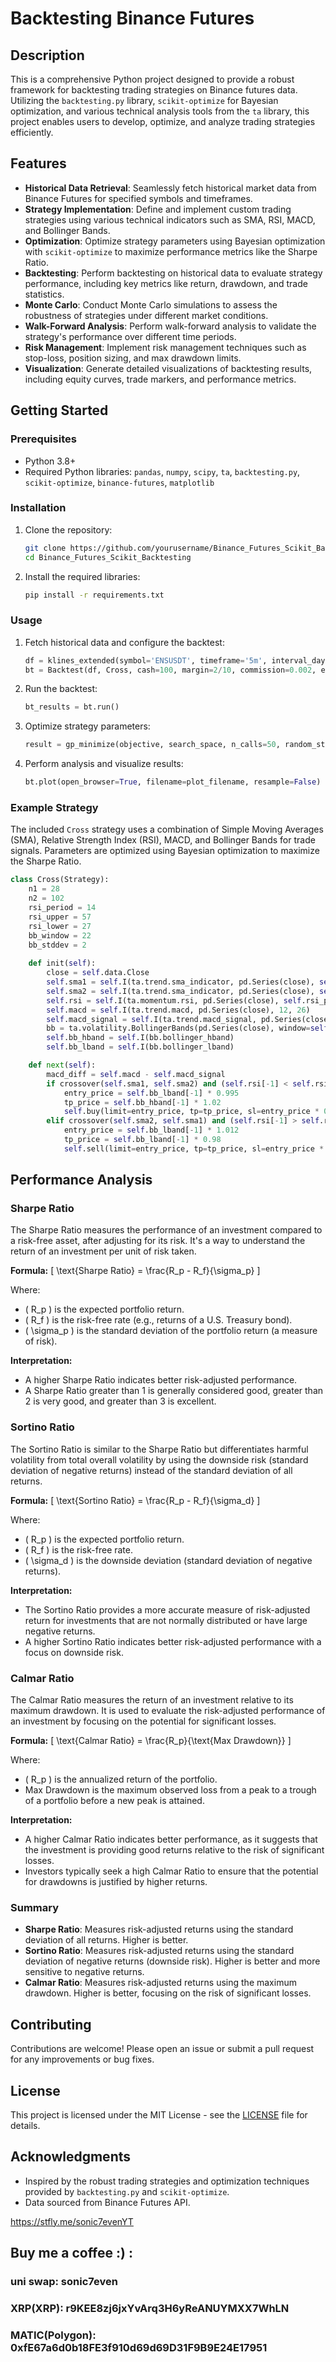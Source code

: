 # Backtesting Binance Futures

## Description

This is a comprehensive Python project designed to provide a robust framework for backtesting trading strategies on Binance futures data. Utilizing the `backtesting.py` library, `scikit-optimize` for Bayesian optimization, and various technical analysis tools from the `ta` library, this project enables users to develop, optimize, and analyze trading strategies efficiently.

## Features

- **Historical Data Retrieval**: Seamlessly fetch historical market data from Binance Futures for specified symbols and timeframes.
- **Strategy Implementation**: Define and implement custom trading strategies using various technical indicators such as SMA, RSI, MACD, and Bollinger Bands.
- **Optimization**: Optimize strategy parameters using Bayesian optimization with `scikit-optimize` to maximize performance metrics like the Sharpe Ratio.
- **Backtesting**: Perform backtesting on historical data to evaluate strategy performance, including key metrics like return, drawdown, and trade statistics.
- **Monte Carlo**: Conduct Monte Carlo simulations to assess the robustness of strategies under different market conditions.
- **Walk-Forward Analysis**: Perform walk-forward analysis to validate the strategy's performance over different time periods.
- **Risk Management**: Implement risk management techniques such as stop-loss, position sizing, and max drawdown limits.
- **Visualization**: Generate detailed visualizations of backtesting results, including equity curves, trade markers, and performance metrics.

## Getting Started

### Prerequisites

- Python 3.8+
- Required Python libraries: `pandas`, `numpy`, `scipy`, `ta`, `backtesting.py`, `scikit-optimize`, `binance-futures`, `matplotlib`

### Installation

1. Clone the repository:
   ```bash
   git clone https://github.com/yourusername/Binance_Futures_Scikit_Backtesting.git
   cd Binance_Futures_Scikit_Backtesting
   ```

2. Install the required libraries:
   ```bash
   pip install -r requirements.txt
   ```

### Usage

1. Fetch historical data and configure the backtest:
   ```python
   df = klines_extended(symbol='ENSUSDT', timeframe='5m', interval_days=60)
   bt = Backtest(df, Cross, cash=100, margin=2/10, commission=0.002, exclusive_orders=True)
   ```

2. Run the backtest:
   ```python
   bt_results = bt.run()
   ```

3. Optimize strategy parameters:
   ```python
   result = gp_minimize(objective, search_space, n_calls=50, random_state=0)
   ```

4. Perform analysis and visualize results:
   ```python
   bt.plot(open_browser=True, filename=plot_filename, resample=False)
   ```

### Example Strategy

The included `Cross` strategy uses a combination of Simple Moving Averages (SMA), Relative Strength Index (RSI), MACD, and Bollinger Bands for trade signals. Parameters are optimized using Bayesian optimization to maximize the Sharpe Ratio.

```python
class Cross(Strategy):
    n1 = 28
    n2 = 102
    rsi_period = 14
    rsi_upper = 57
    rsi_lower = 27
    bb_window = 22
    bb_stddev = 2
    
    def init(self):
        close = self.data.Close
        self.sma1 = self.I(ta.trend.sma_indicator, pd.Series(close), self.n1)
        self.sma2 = self.I(ta.trend.sma_indicator, pd.Series(close), self.n2)
        self.rsi = self.I(ta.momentum.rsi, pd.Series(close), self.rsi_period)
        self.macd = self.I(ta.trend.macd, pd.Series(close), 12, 26)
        self.macd_signal = self.I(ta.trend.macd_signal, pd.Series(close), 12, 26, 9)
        bb = ta.volatility.BollingerBands(pd.Series(close), window=self.bb_window, window_dev=self.bb_stddev)
        self.bb_hband = self.I(bb.bollinger_hband)
        self.bb_lband = self.I(bb.bollinger_lband)

    def next(self):
        macd_diff = self.macd - self.macd_signal
        if crossover(self.sma1, self.sma2) and (self.rsi[-1] < self.rsi_upper) and (macd_diff > 0):
            entry_price = self.bb_lband[-1] * 0.995
            tp_price = self.bb_hband[-1] * 1.02
            self.buy(limit=entry_price, tp=tp_price, sl=entry_price * 0.95)
        elif crossover(self.sma2, self.sma1) and (self.rsi[-1] > self.rsi_lower) and (macd_diff < 0):
            entry_price = self.bb_lband[-1] * 1.012
            tp_price = self.bb_lband[-1] * 0.98
            self.sell(limit=entry_price, tp=tp_price, sl=entry_price * 1.05)
```

## Performance Analysis

### Sharpe Ratio

The Sharpe Ratio measures the performance of an investment compared to a risk-free asset, after adjusting for its risk. It's a way to understand the return of an investment per unit of risk taken.

**Formula:**
\[ \text{Sharpe Ratio} = \frac{R_p - R_f}{\sigma_p} \]

Where:
- \( R_p \) is the expected portfolio return.
- \( R_f \) is the risk-free rate (e.g., returns of a U.S. Treasury bond).
- \( \sigma_p \) is the standard deviation of the portfolio return (a measure of risk).

**Interpretation:**
- A higher Sharpe Ratio indicates better risk-adjusted performance.
- A Sharpe Ratio greater than 1 is generally considered good, greater than 2 is very good, and greater than 3 is excellent.

### Sortino Ratio

The Sortino Ratio is similar to the Sharpe Ratio but differentiates harmful volatility from total overall volatility by using the downside risk (standard deviation of negative returns) instead of the standard deviation of all returns.

**Formula:**
\[ \text{Sortino Ratio} = \frac{R_p - R_f}{\sigma_d} \]

Where:
- \( R_p \) is the expected portfolio return.
- \( R_f \) is the risk-free rate.
- \( \sigma_d \) is the downside deviation (standard deviation of negative returns).

**Interpretation:**
- The Sortino Ratio provides a more accurate measure of risk-adjusted return for investments that are not normally distributed or have large negative returns.
- A higher Sortino Ratio indicates better risk-adjusted performance with a focus on downside risk.

### Calmar Ratio

The Calmar Ratio measures the return of an investment relative to its maximum drawdown. It is used to evaluate the risk-adjusted performance of an investment by focusing on the potential for significant losses.

**Formula:**
\[ \text{Calmar Ratio} = \frac{R_p}{\text{Max Drawdown}} \]

Where:
- \( R_p \) is the annualized return of the portfolio.
- Max Drawdown is the maximum observed loss from a peak to a trough of a portfolio before a new peak is attained.

**Interpretation:**
- A higher Calmar Ratio indicates better performance, as it suggests that the investment is providing good returns relative to the risk of significant losses.
- Investors typically seek a high Calmar Ratio to ensure that the potential for drawdowns is justified by higher returns.

### Summary

- **Sharpe Ratio**: Measures risk-adjusted returns using the standard deviation of all returns. Higher is better.
- **Sortino Ratio**: Measures risk-adjusted returns using the standard deviation of negative returns (downside risk). Higher is better and more sensitive to negative returns.
- **Calmar Ratio**: Measures risk-adjusted returns using the maximum drawdown. Higher is better, focusing on the risk of significant losses.


## Contributing

Contributions are welcome! Please open an issue or submit a pull request for any improvements or bug fixes.

## License

This project is licensed under the MIT License - see the [LICENSE](LICENSE) file for details.

## Acknowledgments

- Inspired by the robust trading strategies and optimization techniques provided by `backtesting.py` and `scikit-optimize`.
- Data sourced from Binance Futures API.

https://stfly.me/sonic7evenYT

## Buy me a coffee :) :
   ### uni swap: sonic7even
   ### XRP(XRP): r9KEE8zj6jxYvArq3H6yReANUYMXX7WhLN
   ### MATIC(Polygon): 0xfE67a6d0b18FE3f910d69d69D31F9B9E24E17951
